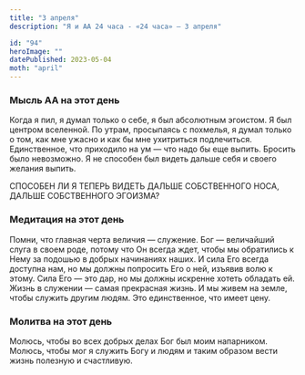 ```yaml
---
title: "3 апреля"
description: "Я и АА 24 часа - «24 часа» — 3 апреля"

id: "94"
heroImage: ""
datePublished: 2023-05-04
moth: "april"
---
```


### Мысль АА на этот день

Когда я пил, я думал только о себе, я был абсолютным эгоистом. Я был центром
вселенной. По утрам, просыпаясь с похмелья, я думал только о том, как мне
ужасно и как бы мне ухитриться подлечиться. Единственное, что приходило на ум
— что надо бы еще выпить. Бросить было невозможно. Я не способен был видеть
дальше себя и своего желания выпить.

СПОСОБЕН ЛИ Я ТЕПЕРЬ ВИДЕТЬ ДАЛЬШЕ СОБСТВЕННОГО НОСА, ДАЛЬШЕ СОБСТВЕННОГО
ЭГОИЗМА?

### Медитация на этот день

Помни, что главная черта величия — служение. Бог — величайший слуга в своем
роде, потому что Он всегда ждет, чтобы мы обратились к Нему за подошью в
добрых начинаниях наших. И сила Его всегда доступна нам, но мы должны
попросить Его о ней, изъявив волю к этому. Сила Его — это дар, но мы должны
искренне хотеть обладать ей. Жизнь в служении — самая прекрасная жизнь. И мы
живем на земле, чтобы служить другим людям. Это единственное, что имеет цену.

### Молитва на этот день

Молюсь, чтобы во всех добрых делах Бог был моим напарником. Молюсь, чтобы мог
я служить Богу и людям и таким образом вести жизнь полезную и счастливую.
